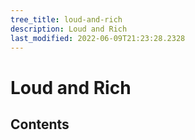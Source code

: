 ```yaml
---
tree_title: loud-and-rich
description: Loud and Rich
last_modified: 2022-06-09T21:23:28.2328
---
```


# Loud and Rich

## Contents
